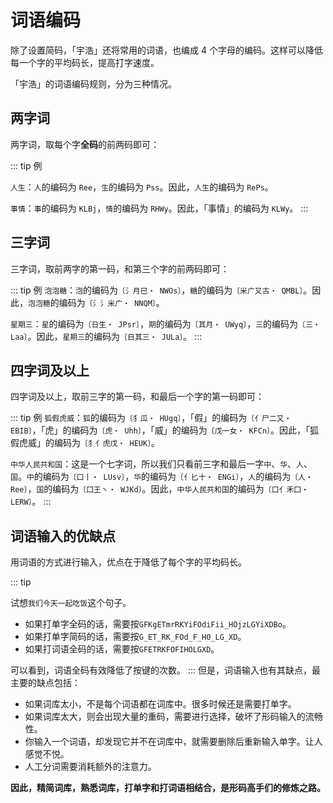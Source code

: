 # 词语编码

除了设置简码，「宇浩」还将常用的词语，也编成 4 个字母的编码。这样可以降低每一个字的平均码长，提高打字速度。

「宇浩」的词语编码规则，分为三种情况。

## 两字词

两字词，取每个字**全码**的前两码即可：

::: tip 例

`人生`：`人`的编码为 `Ree`，`生`的编码为 `Pss`。因此，`人生`的编码为 `RePs`。  

`事情`：`事`的编码为 `KLBj`，`情`的编码为 `RHWy`。因此，「事情」的编码为 `KLWy`。
:::

## 三字词

三字词，取前两字的第一码，和第三个字的前两码即可：

::: tip 例
`泡泡糖`：`泡`的编码为`〔氵月巳・ NWOs〕`，`糖`的编码为`〔米广又古・ QMBL〕`。因此，`泡泡糖`的编码为`〔氵氵米广・ NNQM〕`。  

`星期三`：`星`的编码为`〔日生・ JPsr〕`，`期`的编码为`〔其月・ UWyq〕`，`三`的编码为`〔三・ Laa〕`。因此，`星期三`的编码为`〔日其三・ JULa〕`。
:::

## 四字词及以上

四字词及以上，取前三字的第一码，和最后一个字的第一码即可：

::: tip 例
`狐假虎威`：`狐`的编码为`〔犭瓜・ HUgq〕`，「假」的编码为`〔亻尸二又・ EBIB〕`，「虎」的编码为`〔虎・ Uhh〕`，「威」的编码为`〔戊一女・ KFCn〕`。因此，「狐假虎威」的编码为`〔犭亻虎戊・ HEUK〕`。  

`中华人民共和国`：这是一个七字词，所以我们只看前三字和最后一字`中`、`华`、`人`、`国`。`中`的编码为`〔口丨・ LUsv〕`，`华`的编码为`〔亻匕十・ ENGi〕`，`人`的编码为`〔人・ Ree〕`，`国`的编码为`〔囗王丶・ WJKd〕`。因此，`中华人民共和国`的编码为`〔口亻禾囗・ LERW〕`。
:::

## 词语输入的优缺点

用词语的方式进行输入，优点在于降低了每个字的平均码长。

::: tip

试想`我们今天一起吃饭`这个句子。

- 如果打单字全码的话，需要按`GFKgETmrRKYiFOdiFii_HOjzLGYiXDBo`。
- 如果打单字简码的话，需要按`G_ET_RK_FOd_F_HO_LG_XD`。
- 如果打词语全码的话，需要按`GFETRKFOFIHOLGXD`。

可以看到，词语全码有效降低了按键的次数。
:::
但是，词语输入也有其缺点，最主要的缺点包括：

- 如果词库太小，不是每个词语都在词库中。很多时候还是需要打单字。
- 如果词库太大，则会出现大量的重码，需要进行选择，破坏了形码输入的流畅性。
- 你输入一个词语，却发现它并不在词库中，就需要删除后重新输入单字。让人感觉不悦。
- 人工分词需要消耗额外的注意力。

**因此，精简词库，熟悉词库，打单字和打词语相结合，是形码高手们的修炼之路。**

